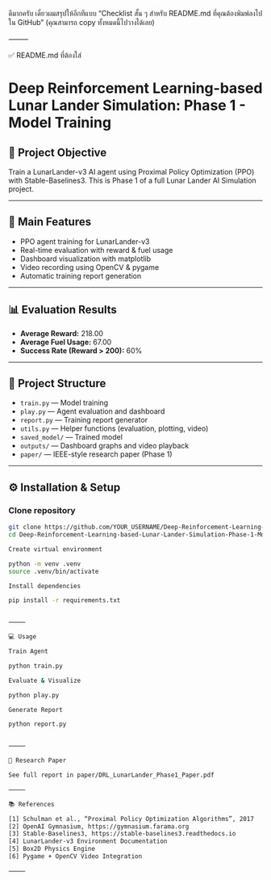 ดีมากครับ เดี๋ยวผมสรุปให้อีกทีแบบ “Checklist สั้น ๆ สำหรับ README.md ที่คุณต้องพิมพ์ลงไปใน GitHub”
(คุณสามารถ copy ทั้งหมดนี้ไปวางได้เลย)

⸻

✅ README.md ที่ต้องใส่

# Deep Reinforcement Learning-based Lunar Lander Simulation: Phase 1 - Model Training

## 📌 Project Objective

Train a LunarLander-v3 AI agent using Proximal Policy Optimization (PPO) with Stable-Baselines3. This is Phase 1 of a full Lunar Lander AI Simulation project.

---

## 🚀 Main Features

- PPO agent training for LunarLander-v3
- Real-time evaluation with reward & fuel usage
- Dashboard visualization with matplotlib
- Video recording using OpenCV & pygame
- Automatic training report generation

---

## 📊 Evaluation Results

- **Average Reward:** 218.00
- **Average Fuel Usage:** 67.00
- **Success Rate (Reward > 200):** 60%

---

## 📁 Project Structure

- `train.py` — Model training
- `play.py` — Agent evaluation and dashboard
- `report.py` — Training report generator
- `utils.py` — Helper functions (evaluation, plotting, video)
- `saved_model/` — Trained model
- `outputs/` — Dashboard graphs and video playback
- `paper/` — IEEE-style research paper (Phase 1)

---

## ⚙️ Installation & Setup

### Clone repository

```bash
git clone https://github.com/YOUR_USERNAME/Deep-Reinforcement-Learning-based-Lunar-Lander-Simulation-Phase-1-Model-Training.git
cd Deep-Reinforcement-Learning-based-Lunar-Lander-Simulation-Phase-1-Model-Training

Create virtual environment

python -m venv .venv
source .venv/bin/activate

Install dependencies

pip install -r requirements.txt


⸻

💻 Usage

Train Agent

python train.py

Evaluate & Visualize

python play.py

Generate Report

python report.py


⸻

📝 Research Paper

See full report in paper/DRL_LunarLander_Phase1_Paper.pdf

⸻

📚 References

[1] Schulman et al., “Proximal Policy Optimization Algorithms”, 2017
[2] OpenAI Gymnasium, https://gymnasium.farama.org
[3] Stable-Baselines3, https://stable-baselines3.readthedocs.io
[4] LunarLander-v3 Environment Documentation
[5] Box2D Physics Engine
[6] Pygame + OpenCV Video Integration

⸻
